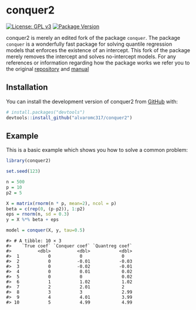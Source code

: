 
<!-- README.md is generated from README.Rmd. Please edit that file -->

# conquer2

<!-- badges: start -->

[![License: GPL
v3](https://img.shields.io/badge/License-GPLv3-blue.svg)](https://www.gnu.org/licenses/gpl-3.0)
[![Package
Version](https://img.shields.io/badge/version-0.0.1-blue.svg)](https://cran.r-project.org/package=yourPackageName)
<!-- badges: end -->

conquer2 is merely an edited fork of the package `conquer`. The package
`conquer` is a wonderfully fast package for solving quantile regression
models that enforces the existence of an intercept. This fork of the
package merely removes the intercept and solves no-intercept models. For
any references or information regarding how the package works we refer
you to the original [repository](https://github.com/XiaoouPan/conquer)
and
[manual](https://cran.r-project.org/web/packages/conquer/conquer.pdf)

## Installation

You can install the development version of conquer2 from
[GitHub](https://github.com/) with:

``` r
# install.packages("devtools")
devtools::install_github("alvaromc317/conquer2")
```

## Example

This is a basic example which shows you how to solve a common problem:

``` r
library(conquer2)

set.seed(123)

n = 500
p = 10
p2 = 5

X = matrix(rnorm(n * p, mean=2), ncol = p)
beta = c(rep(0, (p-p2)), 1:p2)
eps = rnorm(n, sd = 0.3)
y = X %*% beta + eps

model = conquer(X, y, tau=0.5)
```

    #> # A tibble: 10 × 3
    #>    `True coef` `Conquer coef` `Quantreg coef`
    #>          <dbl>          <dbl>           <dbl>
    #>  1           0           0               0   
    #>  2           0          -0.01           -0.03
    #>  3           0          -0.02           -0.01
    #>  4           0           0.01            0.02
    #>  5           0           0               0.02
    #>  6           1           1.02            1.02
    #>  7           2           2.01            2   
    #>  8           3           3               2.99
    #>  9           4           4.01            3.99
    #> 10           5           4.99            4.99

